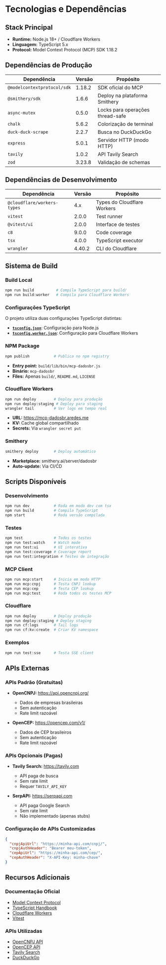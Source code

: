 # Tecnologias e Dependências

## Stack Principal

- **Runtime:** Node.js 18+ / Cloudflare Workers
- **Linguagem:** TypeScript 5.x
- **Protocol:** Model Context Protocol (MCP) SDK 1.18.2

## Dependências de Produção

| Dependência | Versão | Propósito |
|-------------|--------|-----------|
| `@modelcontextprotocol/sdk` | 1.18.2 | SDK oficial do MCP |
| `@smithery/sdk` | 1.6.6 | Deploy na plataforma Smithery |
| `async-mutex` | 0.5.0 | Locks para operações thread-safe |
| `chalk` | 5.6.2 | Colorização de terminal |
| `duck-duck-scrape` | 2.2.7 | Busca no DuckDuckGo |
| `express` | 5.0.1 | Servidor HTTP (modo HTTP) |
| `tavily` | 1.0.2 | API Tavily Search |
| `zod` | 3.23.8 | Validação de schemas |

## Dependências de Desenvolvimento

| Dependência | Versão | Propósito |
|-------------|--------|-----------|
| `@cloudflare/workers-types` | 4.x | Types do Cloudflare Workers |
| `vitest` | 2.0.0 | Test runner |
| `@vitest/ui` | 2.0.0 | Interface de testes |
| `c8` | 9.0.0 | Code coverage |
| `tsx` | 4.0.0 | TypeScript executor |
| `wrangler` | 4.40.2 | CLI do Cloudflare |

## Sistema de Build

### Build Local
```bash
npm run build          # Compila TypeScript para build/
npm run build:worker   # Compila para Cloudflare Workers
```

### Configurações TypeScript

O projeto utiliza duas configurações TypeScript distintas:

- **[`tsconfig.json`](../../../tsconfig.json)**: Configuração para Node.js
- **[`tsconfig.worker.json`](../../../tsconfig.worker.json)**: Configuração para Cloudflare Workers

### NPM Package
```bash
npm publish           # Publica no npm registry
```
- **Entry point:** `build/lib/bin/mcp-dadosbr.js`
- **Binário:** `mcp-dadosbr`
- **Files:** Apenas `build/`, `README.md`, `LICENSE`

### Cloudflare Workers
```bash
npm run deploy        # Deploy para produção
npm run deploy:staging # Deploy para staging
wrangler tail         # Ver logs em tempo real
```
- **URL:** https://mcp-dadosbr.aredes.me
- **KV:** Cache global compartilhado
- **Secrets:** Via `wrangler secret put`

### Smithery
```bash
smithery deploy       # Deploy automático
```
- **Marketplace:** smithery.ai/server/dadosbr
- **Auto-update:** Via CI/CD

## Scripts Disponíveis

### Desenvolvimento
```bash
npm run dev           # Roda em modo dev com tsx
npm run build         # Compila TypeScript
npm start             # Roda versão compilada
```

### Testes
```bash
npm test              # Todos os testes
npm run test:watch    # Watch mode
npm run test:ui       # UI interativa
npm run test:coverage # Coverage report
npm run test:integration # Testes de integração
```

### MCP Client
```bash
npm run mcp:start     # Inicia em modo HTTP
npm run mcp:cnpj      # Testa CNPJ lookup
npm run mcp:cep       # Testa CEP lookup
npm run mcp:test      # Roda todos os testes MCP
```

### Cloudflare
```bash
npm run deploy        # Deploy produção
npm run deploy:staging # Deploy staging
npm run cf:logs       # Tail logs
npm run cf:kv:create  # Criar KV namespace
```

### Exemplos
```bash
npm run test:sse      # Testa SSE client
```

## APIs Externas

### APIs Padrão (Gratuitas)
- **OpenCNPJ:** https://api.opencnpj.org/
  - Dados de empresas brasileiras
  - Sem autenticação
  - Rate limit razoável

- **OpenCEP:** https://opencep.com/v1/
  - Dados de CEP brasileiros
  - Sem autenticação
  - Rate limit razoável

### APIs Opcionais (Pagas)
- **Tavily Search:** https://tavily.com
  - API paga de busca
  - Sem rate limit
  - Requer `TAVILY_API_KEY`

- **SerpAPI:** https://serpapi.com
  - API paga Google Search
  - Sem rate limit
  - Não implementado (apenas stubs)

### Configuração de APIs Customizadas
```json
{
  "cnpjApiUrl": "https://minha-api.com/cnpj/",
  "cnpjAuthHeader": "Bearer meu-token",
  "cepApiUrl": "https://minha-api.com/cep/",
  "cepAuthHeader": "X-API-Key: minha-chave"
}
```

## Recursos Adicionais

### Documentação Oficial
- [Model Context Protocol](https://modelcontextprotocol.io/)
- [TypeScript Handbook](https://www.typescriptlang.org/docs/)
- [Cloudflare Workers](https://developers.cloudflare.com/workers/)
- [Vitest](https://vitest.dev/)

### APIs Utilizadas
- [OpenCNPJ API](https://opencnpj.org/)
- [OpenCEP API](https://opencep.com/)
- [Tavily Search](https://tavily.com/)
- [DuckDuckGo](https://duckduckgo.com/)
